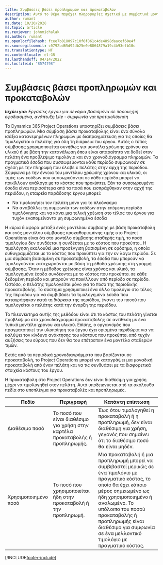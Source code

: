 ```yaml
---
title: Συμβάσεις βάσει προπληρωμών και προκαταβολών
description: Αυτό το θέμα παρέχει πληροφορίες σχετικά με συμβατικά μοντέλα και προπληρωμές βάσει προκαταβολής στο Project Operations.
author: rumant
ms.date: 10/20/2020
ms.topic: article
ms.reviewer: johnmichalak
ms.author: rumant
ms.openlocfilehash: fcee7b818097c10f8f861c4de4898daacef60e4f
ms.sourcegitcommit: c0792bd65d92db25e0e8864879a19c4b93efb10c
ms.translationtype: HT
ms.contentlocale: el-GR
ms.lasthandoff: 04/14/2022
ms.locfileid: "8574798"
---
```

# <a name="advances-and-retainer-based-contracts"></a>Συμβάσεις βάσει προπληρωμών και προκαταβολών


_**Ισχύει για:** Εργασίες έργου για σενάρια βασισμένα σε πόρους/μη εφοδιασμένα, ανάπτυξη Lite - συμφωνία για προτιμολόγηση_

Το Dynamics 365 Project Operations υποστηρίζει συμβάσεις βάσει προπληρωμών. Μια σύμβαση βάσει προκαταβολής είναι ένα σύνολο ισάξια κατανεμημένων πληρωμών με διαπραγμάτευση για τις οποίες θα τιμολογείται ο πελάτης για όλη τη διάρκεια του έργου. Αυτός ο τύπος σύμβασης χρησιμοποιείται συνήθως για μοντέλα χρέωσης χρόνου και υλικού ή με βάση την κατανάλωση όπου είναι απαραίτητο να δοθεί στον πελάτη ένα προβλέψιμο τιμολόγιο και ένα χρονοδιάγραμμα πληρωμών. Τα πραγματικά έσοδα που συσσωρεύονται κάθε περίοδο συμφωνούν σε σχέση με την πληρωμή που έλαβε ο πελάτης στην αρχή της περιόδου. Σύμφωνα με την έννοια του μοντέλου χρέωσης χρόνου και υλικού, οι τιμές των εσόδων που συσσωρεύονται σε κάθε περίοδο μπορεί να ποικίλλουν ανάλογα με το κόστος που προκύπτει. Εάν τα συσσωρευμένα έσοδα είναι περισσότερα από τα ποσά που εισπράχθηκαν στην αρχή της περιόδου, η εταιρεία παράδοσης έργου μπορεί:

- Να τιμολογήσει τον πελάτη μόνο για το πλεόνασμα 
- Να αναβάλλει τη συμφωνία των εσόδων στην επόμενη περίοδο τιμολόγησης και να κάνει μια τελική χρέωση στο τέλος του έργου για τυχόν εναπομείναντα μη συμφωνημένα έσοδα

Η κύρια διαφορά μεταξύ ενός μοντέλου σύμβασης με βάση προκαταβολή και ενός μοντέλου σύμβασης προκαθορισμένης τιμής στο Project Operations είναι ότι στο μοντέλο σύμβασης σταθερής τιμή, το ποσό τιμολογίου δεν συνδέεται ή συνδέεται με το κόστος που προκύπτει. Η τιμολόγηση ακολουθεί μια προσέγγιση βασισμένη σε ορόσημο, η οποία ευθυγραμμίζεται με το κόστος που προκύπτει για την εν λόγω περίοδο. Σε μια σύμβαση βασισμένη σε προκαταβολή, τα έσοδα που μπορούν να τιμολογούνται καταχωρούνται με βάση τη μέθοδο χρέωσης στη γραμμή σύμβασης. Όταν η μέθοδος χρέωσης είναι χρόνος και υλικό, τα τιμολογημένα έσοδα συνδέονται με το κόστος που προκύπτει σε κάθε δεδομένη περίοδο και μπορούν να ποικίλλουν από περίοδο σε περίοδο. Ωστόσο, ο πελάτης τιμολογείται μόνο για το ποσό της περιοδικής προκαταβολής. Το σύστημα χρησιμοποιεί ένα άλλο τιμολόγιο στο τέλος της περιόδου για να συμβιβάσει τα τιμολογημένα έσοδα που καταγράφηκαν κατά τη διάρκεια της περιόδου, έναντι του ποσού που τιμολογείται ο πελάτης κατά την έναρξη της περιόδου.

Το πλεονέκτημα αυτής της μεθόδου είναι ότι το κόστος του πελάτη γίνεται προβλέψιμο στο χρονοδιάγραμμα προκαταβολής σε αντίθεση με ένα τυπικό μοντέλο χρόνου και υλικού. Επίσης, ο οργανισμός που πραγματοποιεί την υλοποίηση του έργου έχει ορισμένα περιθώρια για να καλύψει τον κίνδυνο ανάκτησης του κόστους που προκύπτει από τυχόν αυξήσεις του εύρους που δεν θα του επέτρεπαν ένα μοντέλο σταθερών τιμών.

Εκτός από τα περιοδικά χρονοδιαγράμματα που βασίζονται σε προκαταβολή, το Project Operations μπορεί να καταγράψει μια μοναδική προκαταβολή από έναν πελάτη και να τις συνδυάσει με τα διαφορετικά στοιχεία κόστους του έργου.

Η προκαταβολή στο Project Operations δεν είναι διαθέσιμη για χρήση μέχρι να τιμολογηθεί στον πελάτη. Αυτό υποδεικνύεται από τα ακόλουθα πεδία στο υποπλέγμα για προκαταβολές και προπληρωμές.

| Πεδίο | Περιγραφή | Κατάντη επίπτωση |
| --- | --- | --- |
| Διαθέσιμο ποσό | Το ποσό που είναι διαθέσιμο για χρήση στην καρτέλα προκαταβολής ή προπληρωμής. | Έως ότου τιμολογηθεί η προκαταβολή ή η προπληρωμή, δεν είναι διαθέσιμη για χρήση, γεγονός που σημαίνει ότι το διαθέσιμο ποσό θα είναι μηδέν. |
| Χρησιμοποιημένο ποσό | Το ποσό που χρησιμοποιείται ήδη στην προκαταβολή ή την προπληρωμή. | Μια προκαταβολή ή μια προπληρωμή μπορεί να συμβιβαστεί μερικώς σε ένα τιμολόγιο με πραγματικό κόστος, το οποίο θα έχει κάποιο μέρος σημειωμένο ως ήδη χρησιμοποιημένο ή αναλωμένο. Το υπόλοιπο του ποσού προκαταβολής ή προπληρωμής είναι διαθέσιμο για συμφωνία σε ένα μελλοντικό τιμολόγιο με πραγματικό κόστος. |


[!INCLUDE[footer-include](../../includes/footer-banner.md)]